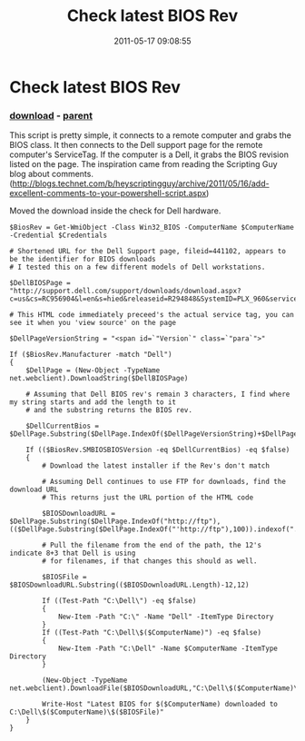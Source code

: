 ﻿---
pid:            2679
poster:         Jeff Patton
title:          Check latest BIOS Rev
date:           2011-05-17 09:08:55
format:         posh
parent:         2678
parent:         2678

---

# Check latest BIOS Rev

### [download](2679.ps1) - [parent](2678.md)

This script is pretty simple, it connects to a remote computer and grabs the BIOS class. It then connects to the Dell support page for the remote computer's ServiceTag. If the computer is a Dell, it grabs the BIOS revision listed on the page. The inspiration came from reading the Scripting Guy blog about comments. (http://blogs.technet.com/b/heyscriptingguy/archive/2011/05/16/add-excellent-comments-to-your-powershell-script.aspx)

Moved the download inside the check for Dell hardware.

```posh
$BiosRev = Get-WmiObject -Class Win32_BIOS -ComputerName $ComputerName -Credential $Credentials

# Shortened URL for the Dell Support page, fileid=441102, appears to be the identifier for BIOS downloads
# I tested this on a few different models of Dell workstations.

$DellBIOSPage = "http://support.dell.com/support/downloads/download.aspx?c=us&cs=RC956904&l=en&s=hied&releaseid=R294848&SystemID=PLX_960&servicetag=$($BiosRev.SerialNumber)&fileid=441102"

# This HTML code immediately preceed's the actual service tag, you can see it when you 'view source' on the page

$DellPageVersionString = "<span id=`"Version`" class=`"para`">"

If ($BiosRev.Manufacturer -match "Dell")
{
    $DellPage = (New-Object -TypeName net.webclient).DownloadString($DellBIOSPage)
    
    # Assuming that Dell BIOS rev's remain 3 characters, I find where my string starts and add the length to it
    # and the substring returns the BIOS rev.
    
    $DellCurrentBios = $DellPage.Substring($DellPage.IndexOf($DellPageVersionString)+$DellPageVersionString.Length,3)

    If (($BiosRev.SMBIOSBIOSVersion -eq $DellCurrentBios) -eq $false)
    {
        # Download the latest installer if the Rev's don't match
        
        # Assuming Dell continues to use FTP for downloads, find the download URL
        # This returns just the URL portion of the HTML code
        
        $BIOSDownloadURL = $DellPage.Substring($DellPage.IndexOf("http://ftp"),(($DellPage.Substring($DellPage.IndexOf("'http://ftp"),100)).indexof(".EXE"))+3)
        
        # Pull the filename from the end of the path, the 12's indicate 8+3 that Dell is using
        # for filenames, if that changes this should as well.
        
        $BIOSFile = $BIOSDownloadURL.Substring(($BIOSDownloadURL.Length)-12,12)

        If ((Test-Path "C:\Dell\") -eq $false)
        {
            New-Item -Path "C:\" -Name "Dell" -ItemType Directory
        }
        If ((Test-Path "C:\Dell\$($ComputerName)") -eq $false)
        {
            New-Item -Path "C:\Dell" -Name $ComputerName -ItemType Directory
        }

        (New-Object -TypeName net.webclient).DownloadFile($BIOSDownloadURL,"C:\Dell\$($ComputerName)\$($BIOSFile)")

        Write-Host "Latest BIOS for $($ComputerName) downloaded to C:\Dell\$($ComputerName)\$($BIOSFile)"
    }
}
```

